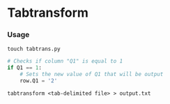 # Tabtransform


### Usage


`touch tabtrans.py`
```python
# Checks if column "Q1" is equal to 1
if Q1 == 1:
    # Sets the new value of Q1 that will be output
    row.Q1 = '2'
```



`tabtransform <tab-delimited file> > output.txt`
